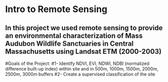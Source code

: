 # Intro to Remote Sensing 

## In this project we used remote sensing to provide an environmental characterization of Mass Audubon Wildlife Sanctuaries in Central Massachusetts using Landsat ETM (2000-2003) 

#Goals of the Project:
#1-	Identify NDVI, EVI, NDWI, NDBI (normalized difference built-up index) within site and in 500m, 1000m, 1500m, 2000m, 2500m, 3000m buffers
#2-	Create a supervised classification of the site
